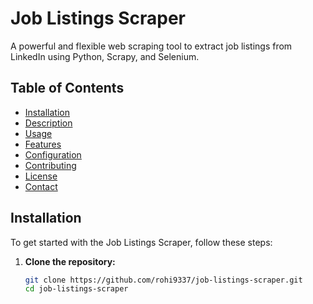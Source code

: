 # Job Listings Scraper

A powerful and flexible web scraping tool to extract job listings from LinkedIn using Python, Scrapy, and Selenium.

## Table of Contents
- [Installation](#installation)
- [Description](#description)
- [Usage](#usage)
- [Features](#features)
- [Configuration](#configuration)
- [Contributing](#contributing)
- [License](#license)
- [Contact](#contact)

## Installation

To get started with the Job Listings Scraper, follow these steps:

1. **Clone the repository:**
   ```bash
   git clone https://github.com/rohi9337/job-listings-scraper.git
   cd job-listings-scraper
